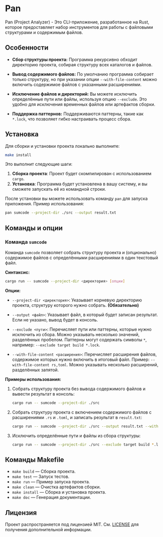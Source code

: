 # Pan

Pan (Project Analyzer) - Это CLI-приложение, разработанное на Rust, которое предоставляет набор инструментов для работы с файловыми структурами и содержимым файлов.

## Особенности

- **Сбор структуры проекта:** Программа рекурсивно обходит директорию проекта, собирая структуру всех каталогов и файлов.
  
- **Вывод содержимого файлов:** По умолчанию программа собирает только структуру, но при указании опции `--with-file-content` можно включить содержимое файлов с указанными расширениями.
  
- **Исключение файлов и директорий:** Вы можете исключить определённые пути или файлы, используя опцию `--exclude`. Это удобно для исключения временных файлов или артефактов сборки.
  
- **Поддержка паттернов:** Поддерживаются паттерны, такие как `*.lock`, что позволяет гибко настраивать процесс сбора.

## Установка

Для сборки и установки проекта локально выполните:

```bash
make install
```

Это выполнит следующие шаги:
1. **Сборка проекта**: Проект будет скомпилирован с использованием `cargo`.
2. **Установка**: Программа будет установлена в вашу систему, и вы сможете запускать её из командной строки.

После установки вы можете использовать команду `pan` для запуска приложения. Пример использования:

```bash
pan sumcode --project-dir ./src --output result.txt
```

## Команды и опции

### Команда `sumcode`
Команда `sumcode` позволяет собрать структуру проекта и (опционально) содержимое файлов с определёнными расширениями в один текстовый файл.

**Синтаксис:**

```bash
cargo run -- sumcode --project-dir <директория> [опции]
```

**Опции:**

- `--project-dir <директория>`: Указывает корневую директорию проекта, структуру которого нужно собрать. **(Обязательно)**
  
- `--output <файл>`: Указывает файл, в который будет записан результат. Если не указано, вывод будет в консоль.
  
- `--exclude <пути>`: Перечисляет пути или паттерны, которые нужно исключить из сбора. Можно указывать несколько значений, разделённых пробелом. Паттерны могут содержать символы `*`, например: `--exclude target build *.lock`.
  
- `--with-file-content <расширения>`: Перечисляет расширения файлов, содержимое которых нужно включить в итоговый файл. Пример: `--with-file-content rs,toml`. Можно указывать несколько расширений, разделённых запятой.
  
**Примеры использования:**

1. Собрать структуру проекта без вывода содержимого файлов и вывести результат в консоль:

    ```bash
    cargo run -- sumcode --project-dir ./src
    ```

2. Собрать структуру проекта с включением содержимого файлов с расширениями `.rs` и `.toml`, и записать результат в `result.txt`:

    ```bash
    cargo run -- sumcode --project-dir ./src --output result.txt --with-file-content rs,toml
    ```

3. Исключить определённые пути и файлы из сбора структуры:

    ```bash
    cargo run -- sumcode --project-dir ./src --exclude target build *.lock --output result.txt
    ```

## Команды Makefile

- `make build` — Сборка проекта.
- `make test` — Запуск тестов.
- `make run` — Пример запуска проекта.
- `make clean` — Очистка артефактов сборки.
- `make install` — Сборка и установка проекта.
- `make doc` — Генерация документации.

## Лицензия

Проект распространяется под лицензией MIT. См. [LICENSE](./LICENSE.md) для получения дополнительной информации.